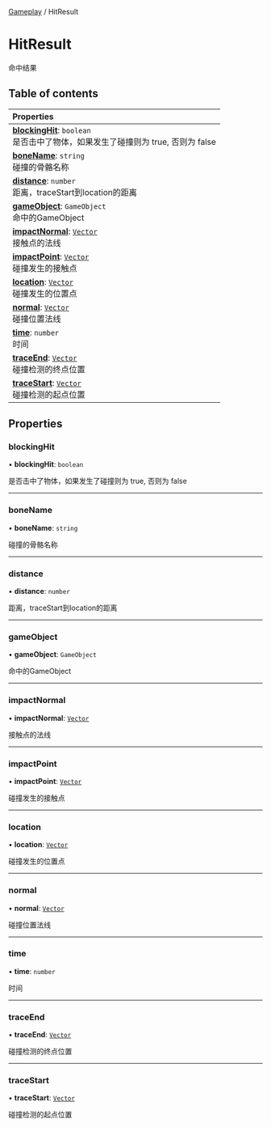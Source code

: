 [Gameplay](../groups/Gameplay.Gameplay.md) / HitResult

# HitResult <Badge type="tip" text="Class" /> <Score text="HitResult" />

命中结果

## Table of contents

| Properties |
| :-----|
| **[blockingHit](Gameplay.HitResult.md#blockinghit)**: `boolean` <br> 是否击中了物体，如果发生了碰撞则为 true, 否则为 false|
| **[boneName](Gameplay.HitResult.md#bonename)**: `string` <br> 碰撞的骨骼名称|
| **[distance](Gameplay.HitResult.md#distance)**: `number` <br> 距离，traceStart到location的距离|
| **[gameObject](Gameplay.HitResult.md#gameobject)**: `GameObject` <br> 命中的GameObject|
| **[impactNormal](Gameplay.HitResult.md#impactnormal)**: [`Vector`](Type.Vector.md) <br> 接触点的法线|
| **[impactPoint](Gameplay.HitResult.md#impactpoint)**: [`Vector`](Type.Vector.md) <br> 碰撞发生的接触点|
| **[location](Gameplay.HitResult.md#location)**: [`Vector`](Type.Vector.md) <br> 碰撞发生的位置点|
| **[normal](Gameplay.HitResult.md#normal)**: [`Vector`](Type.Vector.md) <br> 碰撞位置法线|
| **[time](Gameplay.HitResult.md#time)**: `number` <br> 时间|
| **[traceEnd](Gameplay.HitResult.md#traceend)**: [`Vector`](Type.Vector.md) <br> 碰撞检测的终点位置|
| **[traceStart](Gameplay.HitResult.md#tracestart)**: [`Vector`](Type.Vector.md) <br> 碰撞检测的起点位置|

## Properties

### blockingHit <Score text="blockingHit" /> 

• **blockingHit**: `boolean`

是否击中了物体，如果发生了碰撞则为 true, 否则为 false

___

### boneName <Score text="boneName" /> 

• **boneName**: `string`

碰撞的骨骼名称

___

### distance <Score text="distance" /> 

• **distance**: `number`

距离，traceStart到location的距离

___

### gameObject <Score text="gameObject" /> 

• **gameObject**: `GameObject`

命中的GameObject

___

### impactNormal <Score text="impactNormal" /> 

• **impactNormal**: [`Vector`](Type.Vector.md)

接触点的法线

___

### impactPoint <Score text="impactPoint" /> 

• **impactPoint**: [`Vector`](Type.Vector.md)

碰撞发生的接触点

___

### location <Score text="location" /> 

• **location**: [`Vector`](Type.Vector.md)

碰撞发生的位置点

___

### normal <Score text="normal" /> 

• **normal**: [`Vector`](Type.Vector.md)

碰撞位置法线

___

### time <Score text="time" /> 

• **time**: `number`

时间

___

### traceEnd <Score text="traceEnd" /> 

• **traceEnd**: [`Vector`](Type.Vector.md)

碰撞检测的终点位置

___

### traceStart <Score text="traceStart" /> 

• **traceStart**: [`Vector`](Type.Vector.md)

碰撞检测的起点位置

